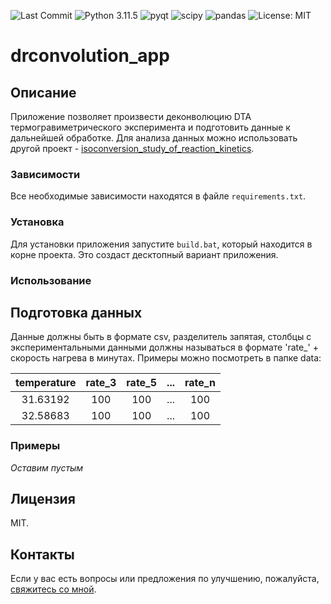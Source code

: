 ![Last Commit](https://img.shields.io/github/last-commit/kdavjd/deconvolution_app)
![Python 3.11.5](https://img.shields.io/badge/python-3.11.5-blue.svg)
![pyqt](https://img.shields.io/badge/-pyqt-green)
![scipy](https://img.shields.io/badge/-scipy-red)
![pandas](https://img.shields.io/badge/-pandas-blueviolet)
![License: MIT](https://img.shields.io/badge/License-MIT-green.svg)

# drconvolution_app

## Описание

Приложение позволяет произвести деконволюцию DTA термогравиметрического эксперимента и подготовить данные к дальнейшей обработке. Для анализа данных можно использовать другой проект - [isoconversion_study_of_reaction_kinetics](https://github.com/kdavjd/isoconversion_study_of_reaction_kinetics).

### Зависимости

Все необходимые зависимости находятся в файле `requirements.txt`.

### Установка

Для установки приложения запустите `build.bat`, который находится в корне проекта. Это создаст десктопный вариант приложения.

### Использование

## Подготовка данных
Данные должны быть в формате csv, разделитель запятая, столбцы с экспериментальными данными должны называться в формате 'rate_' + скорость нагрева в минутах. Примеры можно посмотреть в папке data:

| temperature | rate_3 | rate_5 | ... | rate_n | 
|:-----------:|:------:|:------:|:---:|:------:|
|  31.63192   |   100  |   100  | ... |   100  |
|  32.58683   |   100  |   100  | ... |   100  |


### Примеры

*Оставим пустым*

## Лицензия

MIT.

## Контакты

Если у вас есть вопросы или предложения по улучшению, пожалуйста, [свяжитесь со мной](https://t.me/nuclearexistence).

